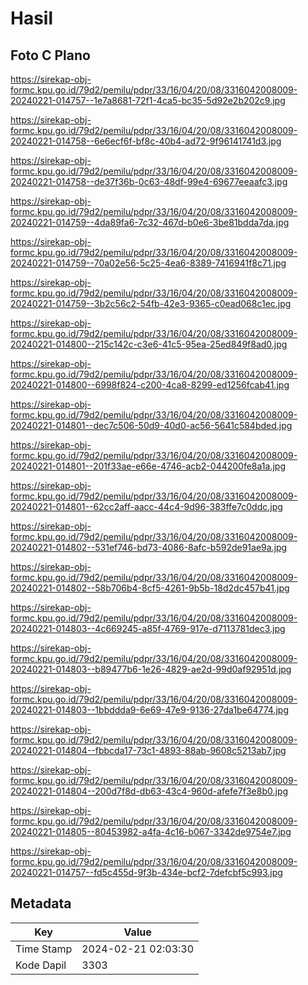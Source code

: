 # Hasil

## Foto C Plano

https://sirekap-obj-formc.kpu.go.id/79d2/pemilu/pdpr/33/16/04/20/08/3316042008009-20240221-014757--1e7a8681-72f1-4ca5-bc35-5d92e2b202c9.jpg

https://sirekap-obj-formc.kpu.go.id/79d2/pemilu/pdpr/33/16/04/20/08/3316042008009-20240221-014758--6e6ecf6f-bf8c-40b4-ad72-9f96141741d3.jpg

https://sirekap-obj-formc.kpu.go.id/79d2/pemilu/pdpr/33/16/04/20/08/3316042008009-20240221-014758--de37f36b-0c63-48df-99e4-69677eeaafc3.jpg

https://sirekap-obj-formc.kpu.go.id/79d2/pemilu/pdpr/33/16/04/20/08/3316042008009-20240221-014759--4da89fa6-7c32-467d-b0e6-3be81bdda7da.jpg

https://sirekap-obj-formc.kpu.go.id/79d2/pemilu/pdpr/33/16/04/20/08/3316042008009-20240221-014759--70a02e56-5c25-4ea6-8389-7416941f8c71.jpg

https://sirekap-obj-formc.kpu.go.id/79d2/pemilu/pdpr/33/16/04/20/08/3316042008009-20240221-014759--3b2c56c2-54fb-42e3-9365-c0ead068c1ec.jpg

https://sirekap-obj-formc.kpu.go.id/79d2/pemilu/pdpr/33/16/04/20/08/3316042008009-20240221-014800--215c142c-c3e6-41c5-95ea-25ed849f8ad0.jpg

https://sirekap-obj-formc.kpu.go.id/79d2/pemilu/pdpr/33/16/04/20/08/3316042008009-20240221-014800--6998f824-c200-4ca8-8299-ed1256fcab41.jpg

https://sirekap-obj-formc.kpu.go.id/79d2/pemilu/pdpr/33/16/04/20/08/3316042008009-20240221-014801--dec7c506-50d9-40d0-ac56-5641c584bded.jpg

https://sirekap-obj-formc.kpu.go.id/79d2/pemilu/pdpr/33/16/04/20/08/3316042008009-20240221-014801--201f33ae-e66e-4746-acb2-044200fe8a1a.jpg

https://sirekap-obj-formc.kpu.go.id/79d2/pemilu/pdpr/33/16/04/20/08/3316042008009-20240221-014801--62cc2aff-aacc-44c4-9d96-383ffe7c0ddc.jpg

https://sirekap-obj-formc.kpu.go.id/79d2/pemilu/pdpr/33/16/04/20/08/3316042008009-20240221-014802--531ef746-bd73-4086-8afc-b592de91ae9a.jpg

https://sirekap-obj-formc.kpu.go.id/79d2/pemilu/pdpr/33/16/04/20/08/3316042008009-20240221-014802--58b706b4-8cf5-4261-9b5b-18d2dc457b41.jpg

https://sirekap-obj-formc.kpu.go.id/79d2/pemilu/pdpr/33/16/04/20/08/3316042008009-20240221-014803--4c669245-a85f-4769-917e-d7113781dec3.jpg

https://sirekap-obj-formc.kpu.go.id/79d2/pemilu/pdpr/33/16/04/20/08/3316042008009-20240221-014803--b89477b6-1e26-4829-ae2d-99d0af92951d.jpg

https://sirekap-obj-formc.kpu.go.id/79d2/pemilu/pdpr/33/16/04/20/08/3316042008009-20240221-014803--1bbddda9-6e69-47e9-9136-27da1be64774.jpg

https://sirekap-obj-formc.kpu.go.id/79d2/pemilu/pdpr/33/16/04/20/08/3316042008009-20240221-014804--fbbcda17-73c1-4893-88ab-9608c5213ab7.jpg

https://sirekap-obj-formc.kpu.go.id/79d2/pemilu/pdpr/33/16/04/20/08/3316042008009-20240221-014804--200d7f8d-db63-43c4-960d-afefe7f3e8b0.jpg

https://sirekap-obj-formc.kpu.go.id/79d2/pemilu/pdpr/33/16/04/20/08/3316042008009-20240221-014805--80453982-a4fa-4c16-b067-3342de9754e7.jpg

https://sirekap-obj-formc.kpu.go.id/79d2/pemilu/pdpr/33/16/04/20/08/3316042008009-20240221-014757--fd5c455d-9f3b-434e-bcf2-7defcbf5c993.jpg


## Metadata

| Key        | Value               |
| ---------- | ------------------- |
| Time Stamp | 2024-02-21 02:03:30 |
| Kode Dapil | 3303                |



